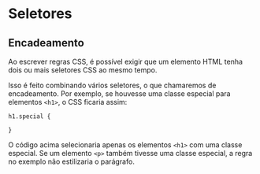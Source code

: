# Seletores

## Encadeamento

Ao escrever regras CSS, é possível exigir que um elemento HTML tenha dois ou mais seletores CSS ao mesmo tempo.

Isso é feito combinando vários seletores, o que chamaremos de encadeamento. Por exemplo, se houvesse uma classe especial para elementos `<h1>`, o CSS ficaria assim:

```
h1.special {

}
```

O código acima selecionaria apenas os elementos `<h1>` com uma classe especial. Se um elemento `<p>` também tivesse uma classe especial, a regra no exemplo não estilizaria o parágrafo.
